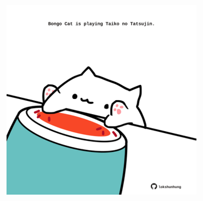 <!-- built at 03/04/2021, 02:32:55 UTC -->
<p align="center">
  <img width="500" height="500" src="./ReadmeImage.svg">
</p>

